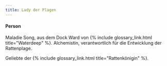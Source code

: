 ```yaml
---
title: Lady der Plagen
---
```


#### Person <i class="fas fa-user-alt"></i>

Maladie Song, aus dem Dock Ward von {% include glossary_link.html title="Waterdeep" %}. Alchemistin, verantwortlich für die Entwicklung der Rattenplage.

Geliebte der {% include glossary_link.html title="Rattenkönigin" %}.

